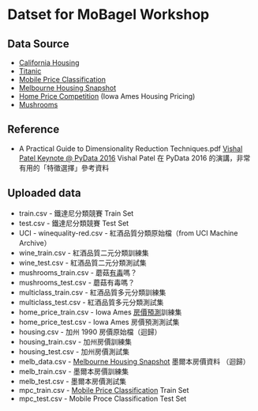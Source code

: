 # Datset for MoBagel Workshop

## Data Source

- [California Housing](https://www.kaggle.com/camnugent/california-housing-prices)
- [Titanic](https://www.kaggle.com/c/titanic)
- [Mobile Price Classification](https://www.kaggle.com/iabhishekofficial/mobile-price-classification)
- [Melbourne Housing Snapshot](https://www.kaggle.com/dansbecker/melbourne-housing-snapshot)
- [Home Price Competition](https://www.kaggle.com/iabhishekofficial/mobile-price-classification) (Iowa Ames Housing Pricing)
- [Mushrooms](https://www.kaggle.com/uciml/mushroom-classification)

## Reference

- A Practical Guide to Dimensionality Reduction Techniques.pdf [Vishal Patel Keynote @ PyData 2016](https://www.youtube.com/watch?v=ioXKxulmwVQ) Vishal Patel 在 PyData 2016 的演講，非常有用的「特徵選擇」參考資料

## Uploaded data
- train.csv - 鐵達尼分類競賽 Train Set
- test.csv - 鐵達尼分類競賽 Test Set
- UCI - winequality-red.csv - 紅酒品質分類原始檔（from UCI Machine Archive）
- wine_train.csv - 紅酒品質二元分類訓練集
- wine_test.csv - 紅酒品質二元分類測試集
- mushrooms_train.csv - 蘑菇[有毒](https://www.kaggle.com/uciml/mushroom-classification)嗎？
- mushrooms_test.csv - 蘑菇有毒嗎？
- multiclass_train.csv - 紅酒品質多元分類訓練集
- multiclass_test.csv - 紅酒品質多元分類測試集
- home_price_train.csv - Iowa Ames [房價預測](https://www.kaggle.com/c/home-data-for-ml-course/overview)訓練集
- home_price_test.csv - Iowa Ames 房價預測測試集
- housing.csv - 加州 1990 房價原始檔（迴歸）
- housing_train.csv - 加州房價訓練集
- housing_test.csv - 加州房價測試集
- melb_data.csv - [Melbourne Housing Snapshot](https://www.kaggle.com/dansbecker/melbourne-housing-snapshot) 墨爾本房價資料 （迴歸）
- melb_train.csv - 墨爾本房價訓練集
- melb_test.csv - 墨爾本房價測試集
- mpc_train.csv - [Mobile Price Classification](https://www.kaggle.com/iabhishekofficial/mobile-price-classification) Train Set
- mpc_test.csv - Mobile Proce Classification Test Set
